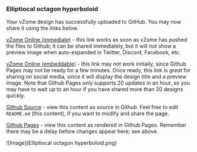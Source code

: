 ### Elliptiocal octagon hyperboloid

Your vZome design has successfully uploaded to GitHub.  You may now share it using the links below.

[vZome Online (immediate)][1] - this link works as soon as vZome has pushed the files to Github; it can be shared immediately, but it will not show a preview image when auto-expanded in Twitter, Discord, Facebook, etc.

[vZome Online (embeddable)][2] - this link may not work initially, since Github Pages may not be ready for a few minutes.  Once ready, this link is *great* for sharing on social media, since it will display the design title and a preview image.  Note that Github Pages only supports 20 updates in an hour, so you may have to wait up to an hour if you have shared more than 20 designs quickly.

[Github Source][3] - view this content as source in Github.  Feel free to edit `README.md` (this content), if you want to modify and share the page.

[Github Pages][4] - view this content as rendered in Github Pages.  Remember there may be a delay before changes appear here; see above.

![Image](Elliptiocal octagon hyperboloid.png)

[1]: https://vzome.com/app/?url=https://raw.githubusercontent.com/John-Kostick/vzome-sharing/main/2021/06/29/10-31-58/Elliptiocal+octagon+hyperboloid.vZome
[2]: https://vzome.com/app/embed.py?url=https://John-Kostick.github.io/vzome-sharing/2021/06/29/10-31-58/Elliptiocal+octagon+hyperboloid.vZome
[3]: https://github.com/John-Kostick/vzome-sharing/tree/main/2021/06/29/10-31-58/
[4]: https://John-Kostick.github.io/vzome-sharing/2021/06/29/10-31-58/
